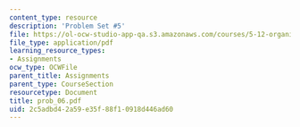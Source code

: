 ```yaml
---
content_type: resource
description: 'Problem Set #5'
file: https://ol-ocw-studio-app-qa.s3.amazonaws.com/courses/5-12-organic-chemistry-i-spring-2003/2c5adbd42a59e35f88f10918d446ad60_prob_06.pdf
file_type: application/pdf
learning_resource_types:
- Assignments
ocw_type: OCWFile
parent_title: Assignments
parent_type: CourseSection
resourcetype: Document
title: prob_06.pdf
uid: 2c5adbd4-2a59-e35f-88f1-0918d446ad60
---
```

